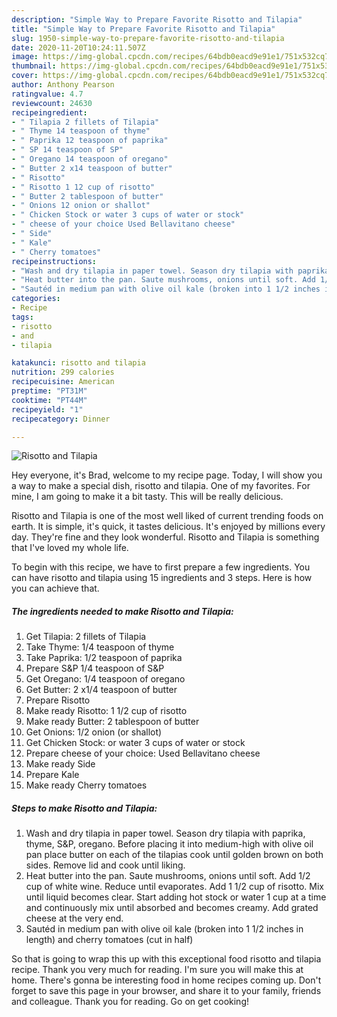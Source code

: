 ```yaml
---
description: "Simple Way to Prepare Favorite Risotto and Tilapia"
title: "Simple Way to Prepare Favorite Risotto and Tilapia"
slug: 1950-simple-way-to-prepare-favorite-risotto-and-tilapia
date: 2020-11-20T10:24:11.507Z
image: https://img-global.cpcdn.com/recipes/64bdb0eacd9e91e1/751x532cq70/risotto-and-tilapia-recipe-main-photo.jpg
thumbnail: https://img-global.cpcdn.com/recipes/64bdb0eacd9e91e1/751x532cq70/risotto-and-tilapia-recipe-main-photo.jpg
cover: https://img-global.cpcdn.com/recipes/64bdb0eacd9e91e1/751x532cq70/risotto-and-tilapia-recipe-main-photo.jpg
author: Anthony Pearson
ratingvalue: 4.7
reviewcount: 24630
recipeingredient:
- " Tilapia 2 fillets of Tilapia"
- " Thyme 14 teaspoon of thyme"
- " Paprika 12 teaspoon of paprika"
- " SP 14 teaspoon of SP"
- " Oregano 14 teaspoon of oregano"
- " Butter 2 x14 teaspoon of butter"
- " Risotto"
- " Risotto 1 12 cup of risotto"
- " Butter 2 tablespoon of butter"
- " Onions 12 onion or shallot"
- " Chicken Stock or water 3 cups of water or stock"
- " cheese of your choice Used Bellavitano cheese"
- " Side"
- " Kale"
- " Cherry tomatoes"
recipeinstructions:
- "Wash and dry tilapia in paper towel. Season dry tilapia with paprika, thyme, S&amp;P, oregano. Before placing it into medium-high with olive oil pan place butter on each of the tilapias cook until golden brown on both sides. Remove lid and cook until liking."
- "Heat butter into the pan. Saute mushrooms, onions until soft. Add 1/2 cup of white wine. Reduce until evaporates. Add 1 1/2 cup of risotto. Mix until liquid becomes clear. Start adding hot stock or water 1 cup at a time and continuously mix until absorbed and becomes creamy. Add grated cheese at the very end."
- "Sautéd in medium pan with olive oil kale (broken into 1 1/2 inches in length) and cherry tomatoes (cut in half)"
categories:
- Recipe
tags:
- risotto
- and
- tilapia

katakunci: risotto and tilapia 
nutrition: 299 calories
recipecuisine: American
preptime: "PT31M"
cooktime: "PT44M"
recipeyield: "1"
recipecategory: Dinner

---
```



![Risotto and Tilapia](https://img-global.cpcdn.com/recipes/64bdb0eacd9e91e1/751x532cq70/risotto-and-tilapia-recipe-main-photo.jpg)

Hey everyone, it's Brad, welcome to my recipe page. Today, I will show you a way to make a special dish, risotto and tilapia. One of my favorites. For mine, I am going to make it a bit tasty. This will be really delicious.

Risotto and Tilapia is one of the most well liked of current trending foods on earth. It is simple, it's quick, it tastes delicious. It's enjoyed by millions every day. They're fine and they look wonderful. Risotto and Tilapia is something that I've loved my whole life.




To begin with this recipe, we have to first prepare a few ingredients. You can have risotto and tilapia using 15 ingredients and 3 steps. Here is how you can achieve that.

<!--inarticleads1-->

##### The ingredients needed to make Risotto and Tilapia:

1. Get  Tilapia: 2 fillets of Tilapia
1. Take  Thyme: 1/4 teaspoon of thyme
1. Take  Paprika: 1/2 teaspoon of paprika
1. Prepare  S&amp;P 1/4 teaspoon of S&amp;P
1. Get  Oregano: 1/4 teaspoon of oregano
1. Get  Butter: 2 x1/4 teaspoon of butter
1. Prepare  Risotto
1. Make ready  Risotto: 1 1/2 cup of risotto
1. Make ready  Butter: 2 tablespoon of butter
1. Get  Onions: 1/2 onion (or shallot)
1. Get  Chicken Stock: or water 3 cups of water or stock
1. Prepare  cheese of your choice: Used Bellavitano cheese
1. Make ready  Side
1. Prepare  Kale
1. Make ready  Cherry tomatoes




<!--inarticleads2-->

##### Steps to make Risotto and Tilapia:

1. Wash and dry tilapia in paper towel. Season dry tilapia with paprika, thyme, S&amp;P, oregano. Before placing it into medium-high with olive oil pan place butter on each of the tilapias cook until golden brown on both sides. Remove lid and cook until liking.
1. Heat butter into the pan. Saute mushrooms, onions until soft. Add 1/2 cup of white wine. Reduce until evaporates. Add 1 1/2 cup of risotto. Mix until liquid becomes clear. Start adding hot stock or water 1 cup at a time and continuously mix until absorbed and becomes creamy. Add grated cheese at the very end.
1. Sautéd in medium pan with olive oil kale (broken into 1 1/2 inches in length) and cherry tomatoes (cut in half)




So that is going to wrap this up with this exceptional food risotto and tilapia recipe. Thank you very much for reading. I'm sure you will make this at home. There's gonna be interesting food in home recipes coming up. Don't forget to save this page in your browser, and share it to your family, friends and colleague. Thank you for reading. Go on get cooking!
